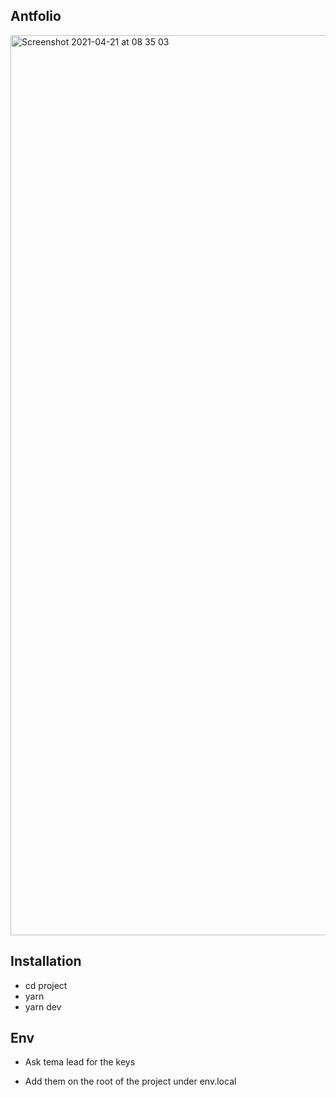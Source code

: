 ## Antfolio

<img width="1440" alt="Screenshot 2021-04-21 at 08 35 03" src="https://user-images.githubusercontent.com/44972334/115507501-853ddb00-a27c-11eb-8b40-9e5c43af5448.png">

Installation 
---------------
- cd project
- yarn 
- yarn dev

Env
--------------

- Ask tema lead for the keys

- Add them on the root of the project under env.local
